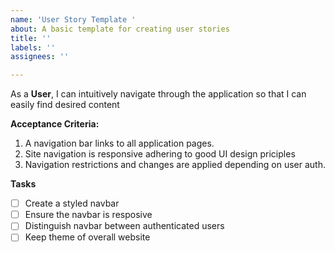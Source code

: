 ```yaml
---
name: 'User Story Template '
about: A basic template for creating user stories
title: ''
labels: ''
assignees: ''

---
```


As a **User**, I can intuitively navigate through the application so that I can easily find desired content

**Acceptance Criteria:**
1. A navigation bar links to all application pages.
2. Site navigation is responsive adhering to good UI design priciples
3. Navigation restrictions and changes are applied depending on user auth.

**Tasks**
- [ ] Create a styled navbar
- [ ] Ensure the navbar is resposive
- [ ] Distinguish navbar between authenticated users
- [ ] Keep theme of overall website
